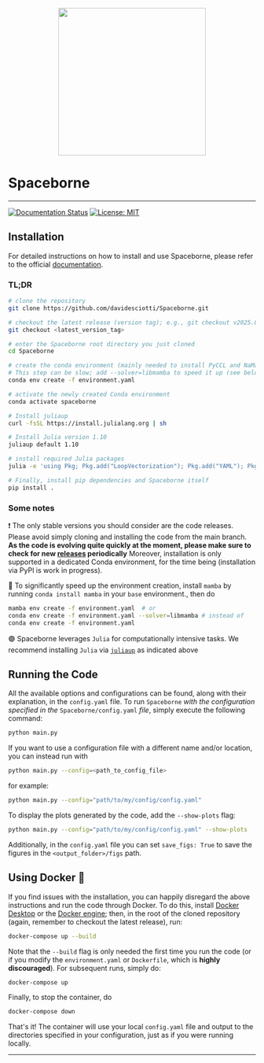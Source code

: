 <p align="center">
  <img src="https://github.com/user-attachments/assets/1e156ecb-75d5-4004-b768-cbd8edab7940" width="300">
</p>

<!-- ![sb_logo](https://github.com/user-attachments/assets/6c5d9280-70b2-4f66-8bfb-c513317aea06) -->

# Spaceborne

---

[![Documentation Status](https://readthedocs.org/projects/spaceborne/badge/?version=latest)](https://spaceborne.readthedocs.io/en/latest/?badge=latest)
[![License: MIT](https://img.shields.io/badge/License-MIT-yellow.svg)](./LICENSE)

## Installation

For detailed instructions on how to install and use Spaceborne, please refer to the official [documentation](https://spaceborne.readthedocs.io/en/latest/).

### TL;DR

```bash
# clone the repository
git clone https://github.com/davidesciotti/Spaceborne.git

# checkout the latest release (version tag); e.g., git checkout v2025.07.1
git checkout <latest_version_tag>

# enter the Spaceborne root directory you just cloned
cd Spaceborne

# create the conda environment (mainly needed to install PyCCL and NaMaster through conda-forge)
# This step can be slow; add --solver=libmamba to speed it up (see below for more details)
conda env create -f environment.yaml

# activate the newly created Conda environment
conda activate spaceborne

# Install juliaup
curl -fsSL https://install.julialang.org | sh

# Install Julia version 1.10
juliaup default 1.10

# install required Julia packages
julia -e 'using Pkg; Pkg.add("LoopVectorization"); Pkg.add("YAML"); Pkg.add("NPZ")'

# Finally, install pip dependencies and Spaceborne itself
pip install .
```

### Some notes

❗ The only stable versions you should consider are the code releases. Please avoid simply cloning and installing the code from the main branch.
**As the code is evolving quite quickly at the moment, please make sure to check for new [releases](https://github.com/davidesciotti/Spaceborne/releases) periodically**
Moreover, installation is only supported in a dedicated Conda environment, for the time being (installation via PyPI is work in progress).

🐍 To significantly speed up the environment creation, install `mamba` by running `conda install mamba` in your `base` environment., then do

```bash
mamba env create -f environment.yaml  # or
conda env create -f environment.yaml --solver=libmamba # instead of
conda env create -f environment.yaml
```

🟣 Spaceborne leverages `Julia` for computationally intensive tasks. We recommend installing `Julia` via [`juliaup`](https://github.com/JuliaLang/juliaup) as indicated above

## Running the Code

All the available options and configurations can be found, along with their explanation, in the `config.yaml` file. To run `Spaceborne` _with the configuration specified in the_ `Spaceborne/config.yaml` _file_, simply execute the following command:

```bash
python main.py
```

If you want to use a configuration file with a different name and/or location, you can instead run with

```bash
python main.py --config=<path_to_config_file>
```

for example:

```bash
python main.py --config="path/to/my/config/config.yaml"
```

To display the plots generated by the code, add the `--show-plots` flag:

```bash
python main.py --config="path/to/my/config/config.yaml" --show-plots
```

Additionally, in the `config.yaml` file you can set `save_figs: True` to save the figures in the `<output_folder>/figs` path.

## Using Docker 🐋

If you find issues with the installation, you can happily disregard the above instructions and run the code through Docker. To do this, install [Docker Desktop](https://www.docker.com/products/docker-desktop/) or the [Docker engine](https://docs.docker.com/engine/); then, in the root of the cloned repository (again, remember to checkout the latest release), run:

```bash
docker-compose up --build
```

Note that the `--build` flag is only needed the first time you run the code (or if you modify the `environment.yaml` or `Dockerfile`, which is **highly discouraged**). For subsequent runs, simply do:

```bash
docker-compose up
```

Finally, to stop the container, do

```bash
docker-compose down
```

That's it! The container will use your local `config.yaml` file and output to the directories specified in your configuration, just as if you were running locally.

---
